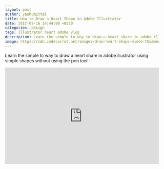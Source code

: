 ```yaml
---
layout: post
author: yashumittal
title: How to Draw a Heart Shape in Adobe Illustrator
date: 2017-09-16 14:44:00 +0530
categories: design
tags: illustrator heart adobe vlog
description: Learn the simple to way to draw a heart share in adobe illustrator using simple shapes without using the pen tool.
image: https://cdn.codecarrot.net/images/draw-heart-shape-video-thumbnail.jpg
---
```


Learn the simple to way to draw a heart share in adobe illustrator using simple shapes without using the pen tool.

<iframe width="100%" height="315" src="https://www.youtube.com/embed/QDbzZu8l1pM?rel=0" frameborder="0" allow="autoplay; encrypted-media" allowfullscreen></iframe>